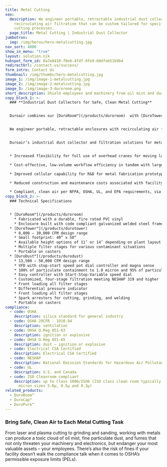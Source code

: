 ```yaml
---
title: Metal Cutting
seo:
  description: We engineer portable, retractable industrial dust collectors with
    recirculating air filtration that can be custom tailored for specific metal
    cutting processes.
  page_title: Metal Cutting | Industrial Dust Collector
jumbotron:
  img: /img/heros/hero-metalcutting.jpg
nav_sort: 4000
show_in_menu: "true"
layout: solution.njk
hubspot_form_id: 8a7e8410-f0e6-4fdf-9fe9-60dfeb51b9b4
redirectUrl: /contact-us/success/
form_intro: Contact Us
thumbnail: /img/thumbs/hero-metalcutting.jpg
image_1: /img/image-1-metalcutting.jpg
image_2: /img/image-2-metalcutting.jpg
image_3: /img/image-3-duroroom.png
short_description: Shield employees and machinery from oil mist and dust hazards.
copy_block_1: >-
  ### **Industrial Dust Collectors for Safe, Clean Metal Cutting**


  Duroair combines our [DuroRoom™](/products/duroroom)  with [DuroTower™](/products/durotower) or [DuroDust™](/products/durodust) technologies into one clean air solution to provide a safe, productive working environment.


  We engineer portable, retractable enclosures with recirculating air filtration that can be custom tailored for specific metal cutting processes. By bringing the benefits of clean air to each cutting workspace, Duroair can help you reduce material handling expenses and maximize your facility floor space.


  Duroair’s industrial dust collector and filtration solutions for metal cutting provide:


  * Increased flexibility for full use of overhead cranes for moving large workpieces

  * Cost-effective, low-volume workflow efficiency in tandem with larger projects

  * Improved cellular capability for R&D for metal fabrication prototyping and validation

  * Reduced construction and maintenance costs associated with facility-wide HVAC systems and on-going makeup air processes

  * Compliant, clean air per NFPA, OSHA, UL, and EPA requirements, via six-stage, non-vented filtration that captures 100 percent of airborne particulates and eliminates chemicals and vapors
copy_block_2: >-
  ### Technical Specifications


  * [DuroRoom™](/products/duroroom)
    * Fabricated with a durable, fire rated PVC vinyl
    * Enclosure built with code compliant galvanized welded steel frame
  * [DuroTower™](/products/durotower)
    * 8,000 – 30,000 CFM design range
    * Small footprint: 40” x 50”
    * Available height options of 11’ or 14’ depending on plant layout
    * Multiple filter stages for various contaminant situations
    * Portable on casters
  * [DuroDust™](/products/durodust)
    * 13,500 – 50,000 CFM design range
    * VFD with stop-start speed pot dial controller and magna sense
    * 100% of particulate containment to 1.0 micron and 95% of particulate to 0.4 micron
    * Easy controller with Start-Stop-Variable speed dial
    * Customized, four-stage filtration meeting NESHAP 319 and higher
    * Front loading all filter stages
    * Differential pressure indicator
    * Front loading all filter stages
    * Spark arrestors for cutting, grinding, and welding
    * Portable on casters
compliance:
  - code: OSHA
    description: silica standard for general industry
  - code: OSHA 29CFR - 1910.94
    description: ventilation
  - code: OHSA O.Reg 851-63
    description: ignition or explosive
  - code: OHSA O.Reg 851-65
    description: dust – ignition or explosive
  - code: Electrical CSA Certified
    description: Electrical CSA Certified
  - code: NESHAP
    description: National Emission Standards for Hazardous Air Pollutants
  - code: UL
    description: U.S. and Canada
  - code: ISO Cleanroom compliant
    description: up to Class 1000/ISO6 (ISO class clean room typically measures
      micron sizes 5.0µ, 0.5µ and 0.3µ)
related_products:
  - DuroRoom™
  - DuroCap™
  - DuroPure™
---
```

### Bring Safe, Clean Air to Each Metal Cutting Task

From laser and plasma cutting to grinding and sanding, working with metals can produce a toxic cloud of oil mist, fine particulate dust, and fumes that not only threaten your machinery and electronics, but endanger your most valuable assets – your employees. There’s also the risk of fines if your facility doesn’t walk the compliance talk when it comes to OSHA’s permissible exposure limits (PELs).
